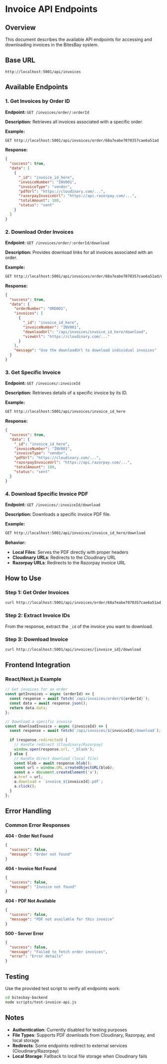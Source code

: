 # Invoice API Endpoints

## Overview

This document describes the available API endpoints for accessing and downloading invoices in the BitesBay system.

## Base URL

```
http://localhost:5001/api/invoices
```

## Available Endpoints

### 1. Get Invoices by Order ID

**Endpoint:** `GET /invoices/order/:orderId`

**Description:** Retrieves all invoices associated with a specific order.

**Example:**
```bash
GET http://localhost:5001/api/invoices/order/68a7eabe7070357cae6a51ad
```

**Response:**
```json
{
  "success": true,
  "data": [
    {
      "_id": "invoice_id_here",
      "invoiceNumber": "INV001",
      "invoiceType": "vendor",
      "pdfUrl": "https://cloudinary.com/...",
      "razorpayInvoiceUrl": "https://api.razorpay.com/...",
      "totalAmount": 100,
      "status": "sent"
    }
  ]
}
```

### 2. Download Order Invoices

**Endpoint:** `GET /invoices/order/:orderId/download`

**Description:** Provides download links for all invoices associated with an order.

**Example:**
```bash
GET http://localhost:5001/api/invoices/order/68a7eabe7070357cae6a51ad/download
```

**Response:**
```json
{
  "success": true,
  "data": {
    "orderNumber": "ORD001",
    "invoices": [
      {
        "_id": "invoice_id_here",
        "invoiceNumber": "INV001",
        "downloadUrl": "/api/invoices/invoice_id_here/download",
        "viewUrl": "https://cloudinary.com/..."
      }
    ],
    "message": "Use the downloadUrl to download individual invoices"
  }
}
```

### 3. Get Specific Invoice

**Endpoint:** `GET /invoices/:invoiceId`

**Description:** Retrieves details of a specific invoice by its ID.

**Example:**
```bash
GET http://localhost:5001/api/invoices/invoice_id_here
```

**Response:**
```json
{
  "success": true,
  "data": {
    "_id": "invoice_id_here",
    "invoiceNumber": "INV001",
    "invoiceType": "vendor",
    "pdfUrl": "https://cloudinary.com/...",
    "razorpayInvoiceUrl": "https://api.razorpay.com/...",
    "totalAmount": 100,
    "status": "sent"
  }
}
```

### 4. Download Specific Invoice PDF

**Endpoint:** `GET /invoices/:invoiceId/download`

**Description:** Downloads a specific invoice PDF file.

**Example:**
```bash
GET http://localhost:5001/api/invoices/invoice_id_here/download
```

**Behavior:**
- **Local Files**: Serves the PDF directly with proper headers
- **Cloudinary URLs**: Redirects to the Cloudinary URL
- **Razorpay URLs**: Redirects to the Razorpay invoice URL

## How to Use

### Step 1: Get Order Invoices
```bash
curl http://localhost:5001/api/invoices/order/68a7eabe7070357cae6a51ad
```

### Step 2: Extract Invoice IDs
From the response, extract the `_id` of the invoice you want to download.

### Step 3: Download Invoice
```bash
curl http://localhost:5001/api/invoices/{invoice_id}/download
```

## Frontend Integration

### React/Next.js Example
```javascript
// Get invoices for an order
const getInvoices = async (orderId) => {
  const response = await fetch(`/api/invoices/order/${orderId}`);
  const data = await response.json();
  return data.data;
};

// Download a specific invoice
const downloadInvoice = async (invoiceId) => {
  const response = await fetch(`/api/invoices/${invoiceId}/download`);
  
  if (response.redirected) {
    // Handle redirect (Cloudinary/Razorpay)
    window.open(response.url, '_blank');
  } else {
    // Handle direct download (local file)
    const blob = await response.blob();
    const url = window.URL.createObjectURL(blob);
    const a = document.createElement('a');
    a.href = url;
    a.download = `invoice_${invoiceId}.pdf`;
    a.click();
  }
};
```

## Error Handling

### Common Error Responses

**404 - Order Not Found**
```json
{
  "success": false,
  "message": "Order not found"
}
```

**404 - Invoice Not Found**
```json
{
  "success": false,
  "message": "Invoice not found"
}
```

**404 - PDF Not Available**
```json
{
  "success": false,
  "message": "PDF not available for this invoice"
}
```

**500 - Server Error**
```json
{
  "success": false,
  "message": "Failed to fetch order invoices",
  "error": "Error details"
}
```

## Testing

Use the provided test script to verify all endpoints work:

```bash
cd bitesbay-backend
node scripts/test-invoice-api.js
```

## Notes

- **Authentication**: Currently disabled for testing purposes
- **File Types**: Supports PDF downloads from Cloudinary, Razorpay, and local storage
- **Redirects**: Some endpoints redirect to external services (Cloudinary/Razorpay)
- **Local Storage**: Fallback to local file storage when Cloudinary fails
